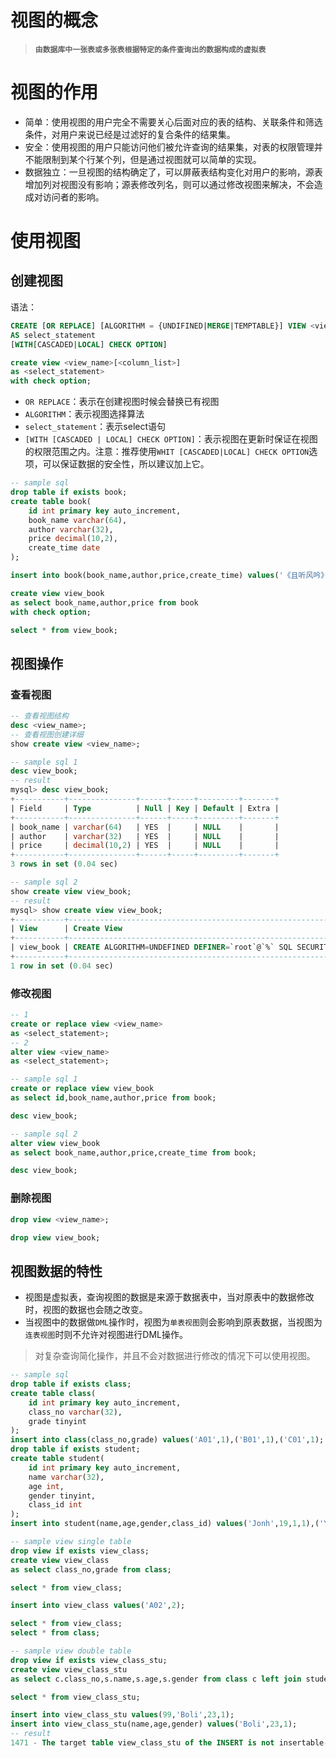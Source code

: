 # 视图的概念

>   **`由数据库中一张表或多张表根据特定的条件查询出的数据构成的虚拟表`**

# 视图的作用

-   简单：使用视图的用户完全不需要关心后面对应的表的结构、关联条件和筛选条件，对用户来说已经是过滤好的复合条件的结果集。
-   安全：使用视图的用户只能访问他们被允许查询的结果集，对表的权限管理并不能限制到某个行某个列，但是通过视图就可以简单的实现。
-   数据独立：一旦视图的结构确定了，可以屏蔽表结构变化对用户的影响，源表增加列对视图没有影响；源表修改列名，则可以通过修改视图来解决，不会造成对访问者的影响。

# 使用视图

## 创建视图

语法：

```sql
CREATE [OR REPLACE] [ALGORITHM = {UNDIFINED|MERGE|TEMPTABLE}] VIEW <view_name>[<column_list>]
AS select_statement
[WITH[CASCADED|LOCAL] CHECK OPTION]

create view <view_name>[<column_list>]
as <select_statement>
with check option;
```

-   `OR REPLACE`：表示在创建视图时候会替换已有视图
-   `ALGORITHM`：表示视图选择算法
-   `select_statement`：表示select语句
-   `[WITH [CASCADED | LOCAL] CHECK OPTION]`：表示视图在更新时保证在视图的权限范围之内。注意：推荐使用`WHIT [CASCADED|LOCAL] CHECK OPTION`选项，可以保证数据的安全性，所以建议加上它。

```sql
-- sample sql
drop table if exists book;
create table book(
	id int primary key auto_increment,
    book_name varchar(64),
    author varchar(32),
    price decimal(10,2),
    create_time date
);

insert into book(book_name,author,price,create_time) values('《且听风吟》','村上春树','36.66',sysdate()),('《白夜行》','东野圭吾','35.33',sysdate()),('《边城》','沈从文','38.88',sysdate()),('《活着》','余华','37.77',sysdate()),('《红玫瑰与白玫瑰》','张爱玲','35.55',sysdate()),('《三体》','刘慈欣','39.33',sysdate()),('《三体2：黑暗森林》','刘慈欣','39.33',sysdate()),('《三体3：死神永生》','刘慈欣','39.33',sysdate());

create view view_book
as select book_name,author,price from book
with check option;

select * from view_book;
```

## 视图操作

### 查看视图

```sql
-- 查看视图结构
desc <view_name>;
-- 查看视图创建详细
show create view <view_name>;
```

```sql
-- sample sql 1
desc view_book;
-- result
mysql> desc view_book;
+-----------+---------------+------+-----+---------+-------+
| Field     | Type          | Null | Key | Default | Extra |
+-----------+---------------+------+-----+---------+-------+
| book_name | varchar(64)   | YES  |     | NULL    |       |
| author    | varchar(32)   | YES  |     | NULL    |       |
| price     | decimal(10,2) | YES  |     | NULL    |       |
+-----------+---------------+------+-----+---------+-------+
3 rows in set (0.04 sec)

-- sample sql 2
show create view view_book;
-- result
mysql> show create view view_book;
+-----------+------------------------------------------------------------------------------------------------------------------------------------------------------------------------------------------------------------------------------+----------------------+----------------------+
| View      | Create View                                                                                                                                                                                                                  | character_set_client | collation_connection |
+-----------+------------------------------------------------------------------------------------------------------------------------------------------------------------------------------------------------------------------------------+----------------------+----------------------+
| view_book | CREATE ALGORITHM=UNDEFINED DEFINER=`root`@`%` SQL SECURITY DEFINER VIEW `view_book` AS select `book`.`book_name` AS `book_name`,`book`.`author` AS `author`,`book`.`price` AS `price` from `book` WITH CASCADED CHECK OPTION | utf8mb4              | utf8mb4_0900_ai_ci   |
+-----------+------------------------------------------------------------------------------------------------------------------------------------------------------------------------------------------------------------------------------+----------------------+----------------------+
1 row in set (0.04 sec)
```

### 修改视图

```sql
-- 1
create or replace view <view_name>
as <select_statement>;
-- 2
alter view <view_name>
as <select_statement>;
```

```sql
-- sample sql 1
create or replace view view_book
as select id,book_name,author,price from book;

desc view_book;

-- sample sql 2
alter view view_book
as select book_name,author,price,create_time from book;

desc view_book;
```



### 删除视图

```sql
drop view <view_name>;
```

```sql
drop view view_book;
```



## 视图数据的特性

-   视图是虚拟表，查询视图的数据是来源于数据表中，当对原表中的数据修改时，视图的数据也会随之改变。
-   当视图中的数据做`DML`操作时，视图为`单表视图`则会影响到原表数据，当视图为`连表视图`时则不允许对视图进行DML操作。

>   对复杂查询简化操作，并且不会对数据进行修改的情况下可以使用视图。

```sql
-- sample sql
drop table if exists class;
create table class(
	id int primary key auto_increment,
    class_no varchar(32),
    grade tinyint
);
insert into class(class_no,grade) values('A01',1),('B01',1),('C01',1);
drop table if exists student;
create table student(
	id int primary key auto_increment,
    name varchar(32),
    age int,
    gender tinyint,
    class_id int
);
insert into student(name,age,gender,class_id) values('Jonh',19,1,1),('Yrusp',25,1,3),('Orisk',22,0,2),('Pande',21,1,1),('Loice',19,0,1),('Alan',22,1,2);

-- sample view single table
drop view if exists view_class;
create view view_class
as select class_no,grade from class;

select * from view_class;

insert into view_class values('A02',2);

select * from view_class;
select * from class;

-- sample view double table
drop view if exists view_class_stu;
create view view_class_stu
as select c.class_no,s.name,s.age,s.gender from class c left join student s on c.id = s.class_id;

select * from view_class_stu;

insert into view_class_stu values(99,'Boli',23,1);
insert into view_class_stu(name,age,gender) values('Boli',23,1);
-- result
1471 - The target table view_class_stu of the INSERT is not insertable-into
```


